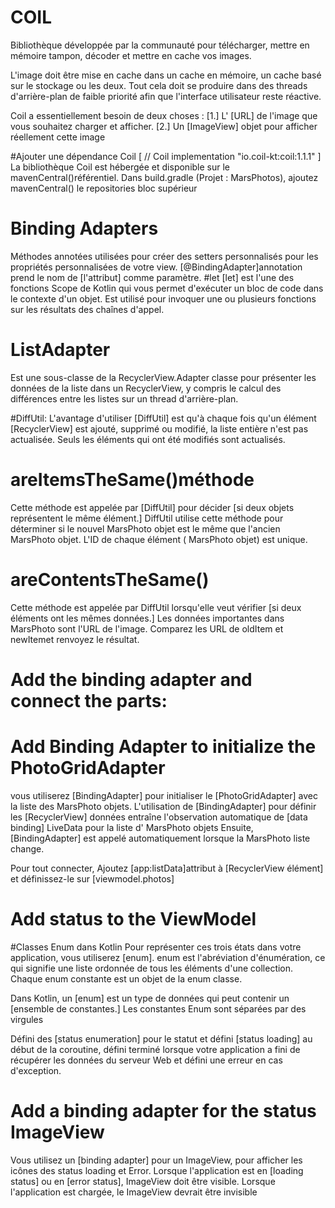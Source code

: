 # COIL
Bibliothèque développée par la communauté  pour télécharger, mettre en mémoire tampon, décoder et mettre en cache vos images.

L'image doit être mise en cache dans un cache en mémoire, un cache basé sur le stockage ou les deux. 
Tout cela doit se produire dans des threads d'arrière-plan de faible priorité afin que l'interface utilisateur reste réactive.

Coil a essentiellement besoin de deux choses :
[1.] L' [URL] de l'image que vous souhaitez charger et afficher.
[2.] Un [ImageView] objet pour afficher réellement cette image

 #Ajouter une dépendance Coil
[
// Coil
implementation "io.coil-kt:coil:1.1.1"
]
La bibliothèque Coil est hébergée et disponible sur le mavenCentral()référentiel.
Dans build.gradle (Projet : MarsPhotos), ajoutez mavenCentral() le repositories bloc supérieur


# Binding Adapters
Méthodes annotées utilisées pour créer des setters personnalisés pour les propriétés personnalisées de votre view.
[@BindingAdapter]annotation prend le nom de [l'attribut] comme paramètre.
 #let
[let] est l'une des fonctions Scope de Kotlin qui vous permet d'exécuter un bloc de code dans le contexte d'un objet.
Est utilisé pour invoquer une ou plusieurs fonctions sur les résultats des chaînes d'appel.


# ListAdapter
Est une sous-classe de la RecyclerView.Adapter classe pour présenter les données de la liste
dans un RecyclerView, y compris le calcul des différences entre les listes sur un thread d'arrière-plan.
 
#DiffUtil:
L'avantage d'utiliser [DiffUtil] est qu'à chaque fois qu'un élément [RecyclerView] est ajouté, supprimé ou 
modifié, la liste entière n'est pas actualisée. Seuls les éléments qui ont été modifiés sont actualisés.

 # areItemsTheSame()méthode
Cette méthode est appelée par [DiffUtil] pour décider [si deux objets représentent le même élément.] 
DiffUtil utilise cette méthode pour déterminer si le nouvel MarsPhoto objet est le même que l'ancien MarsPhoto objet.
L'ID de chaque élément ( MarsPhoto objet) est unique.

 # areContentsTheSame()
Cette méthode est appelée par DiffUtil lorsqu'elle veut vérifier [si deux éléments ont les mêmes données.]
Les données importantes dans MarsPhoto sont l'URL de l'image. Comparez les URL de oldItem et newItemet renvoyez le résultat.


# Add the binding adapter and connect the parts:

# Add Binding Adapter to initialize the PhotoGridAdapter
vous utiliserez [BindingAdapter] pour initialiser le [PhotoGridAdapter] avec la liste des MarsPhoto objets.
L'utilisation de  [BindingAdapter] pour définir les [RecyclerView] données entraîne l'observation automatique de [data binding] LiveData
pour la liste d' MarsPhoto objets
Ensuite, [BindingAdapter] est appelé automatiquement lorsque la MarsPhoto liste change.

Pour tout connecter,  Ajoutez [app:listData]attribut à [RecyclerView élément] et définissez-le sur  [viewmodel.photos]

# Add status to the ViewModel
#Classes Enum dans Kotlin
Pour représenter ces trois états dans votre application, vous utiliserez [enum]. enum est l'abréviation d'énumération, 
ce qui signifie une liste ordonnée de tous les éléments d'une collection. Chaque enum constante est un objet de la enum classe.

Dans Kotlin, un [enum] est un type de données qui peut contenir un [ensemble de constantes.]
Les constantes Enum sont séparées par des virgules

Défini des [status enumeration] pour le statut et défini [status loading]  au début de la coroutine, 
défini terminé lorsque votre application a fini de récupérer les données du serveur Web et défini une erreur en cas d'exception.

# Add a binding adapter for the status ImageView
Vous utilisez un [binding adapter] pour un ImageView, pour afficher les icônes des status loading et Error. 
Lorsque l'application est en [loading status] ou en [error status],  ImageView doit être visible.
Lorsque l'application est chargée, le ImageView devrait être invisible


